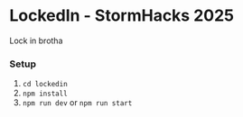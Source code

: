 # LockedIn - StormHacks 2025

Lock in brotha

### Setup
1. `cd lockedin`
2. `npm install`
3. `npm run dev` or `npm run start`
